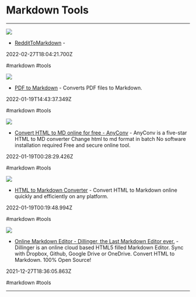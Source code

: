 # Markdown Tools

---

![](https://rdl.ink/render/https%3A%2F%2Ffarnots.github.io%2FRedditToMarkdown)

- [RedditToMarkdown](https://farnots.github.io/RedditToMarkdown) - 

2022-02-27T18:04:21.700Z

#markdown #tools

![](https://rdl.ink/render/https%3A%2F%2Fpdf2md.morethan.io)

- [PDF to Markdown](https://pdf2md.morethan.io) - Converts PDF files to Markdown.

2022-01-19T14:43:37.349Z

#markdown #tools

![](https://anyconv.com/media/anyconv.png)

- [Convert HTML to MD online for free - AnyConv](https://anyconv.com/html-to-md-converter) - AnyConv is a five-star HTML to MD converter  Change html to md format in batch  No software installation required  Free and secure online tool.

2022-01-19T00:28:29.426Z

#markdown #tools

![](https://rdl.ink/render/https%3A%2F%2Fproducts.aspose.app%2Fhtml%2Fconversion%2Fhtml-to-md)

- [HTML to Markdown Converter](https://products.aspose.app/html/conversion/html-to-md) - Convert HTML to Markdown online quickly and efficiently on any platform.

2022-01-19T00:19:48.994Z

#markdown #tools

![](https://rdl.ink/render/https%3A%2F%2Fdillinger.io)

- [Online Markdown Editor - Dillinger, the Last Markdown Editor ever.](https://dillinger.io) - Dillinger is an online cloud based HTML5 filled
  Markdown Editor. Sync with Dropbox, Github, Google Drive or OneDrive.
  Convert HTML to Markdown. 100% Open Source!

2021-12-27T18:36:05.863Z

#markdown #tools

---


